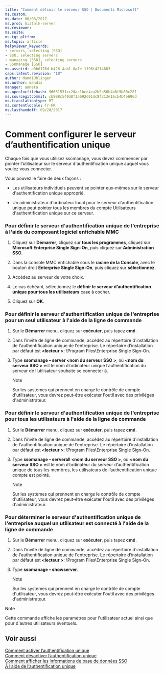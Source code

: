 ```yaml
---
title: "Comment définir le serveur SSO | Documents Microsoft"
ms.custom: 
ms.date: 06/08/2017
ms.prod: biztalk-server
ms.reviewer: 
ms.suite: 
ms.tgt_pltfrm: 
ms.topic: article
helpviewer_keywords:
- servers, selecting [SSO]
- SSO, selecting servers
- managing [SSO], selecting servers
- SSOManage [SSO]
ms.assetid: a0b0176d-b426-4ab1-8a7e-1f96f4214683
caps.latest.revision: "10"
author: MandiOhlinger
ms.author: mandia
manager: anneta
ms.openlocfilehash: 96631531cc28ac1bed4ea2b2b56b4b8f9b80c281
ms.sourcegitcommit: cb908c540d8f1a692d01dc8f313e16cb4b4e696d
ms.translationtype: MT
ms.contentlocale: fr-FR
ms.lasthandoff: 09/20/2017
---
```

# <a name="how-to-set-the-sso-server"></a>Comment configurer le serveur d’authentification unique
Chaque fois que vous utilisez ssomanage, vous devez commencer par pointer l'utilisateur sur le serveur d'authentification unique auquel vous voulez vous connecter.  
  
 Vous pouvez le faire de deux façons :  
  
-   Les utilisateurs individuels peuvent se pointer eux-mêmes sur le serveur d'authentification unique approprié.  
  
-   Un administrateur d'ordinateur local pour le serveur d'authentification unique peut pointer tous les membres du compte Utilisateurs d'authentification unique sur ce serveur.  
  
### <a name="to-set-the-enterprise-single-sign-on-server-using-the-mmc-snap-in"></a>Pour définir le serveur d'authentification unique de l'entreprise à l'aide du composant logiciel enfichable MMC  
  
1.  Cliquez sur **Démarrer**, cliquez sur **tous les programmes**, cliquez sur **Microsoft Enterprise Single Sign-On**, puis cliquez sur **Administration SSO**.  
  
2.  Dans la console MMC enfichable sous le **racine de la Console**, avec le bouton droit **Enterprise Single Sign-On**, puis cliquez sur **sélectionnez**.  
  
3.  Accédez au serveur de votre choix.  
  
4.  Le cas échéant, sélectionnez le **définir le serveur d’authentification unique pour tous les utilisateurs** case à cocher.  
  
5.  Cliquez sur **OK**.  
  
### <a name="to-set-the-enterprise-single-sign-on-server-for-a-single-user-using-the-command-line"></a>Pour définir le serveur d'authentification unique de l'entreprise pour un seul utilisateur à l'aide de la ligne de commande  
  
1.  Sur le **Démarrer** menu, cliquez sur **exécuter**, puis tapez **cmd**.  
  
2.  Dans l'invite de ligne de commande, accédez au répertoire d'installation de l'authentification unique de l'entreprise. Le répertoire d’installation par défaut est  **\<lecteur >**: \Program Files\Enterprise Single Sign-On.  
  
3.  Type **ssomanage – server \<nom du serveur SSO >**, où  **\<nom du serveur SSO >** est le nom d’ordinateur unique l’authentification du serveur de l’utilisateur souhaite se connecter à.  
  
    > [!NOTE]
    >  Sur les systèmes qui prennent en charge le contrôle de compte d'utilisateur, vous devrez peut-être exécuter l'outil avec des privilèges d'administrateur.  
  
### <a name="to-set-the-enterprise-single-sign-on-server-for-all-users-using-the-command-line"></a>Pour définir le serveur d'authentification unique de l'entreprise pour tous les utilisateurs à l'aide de la ligne de commande  
  
1.  Sur le **Démarrer** menu, cliquez sur **exécuter**, puis tapez **cmd**.  
  
2.  Dans l'invite de ligne de commande, accédez au répertoire d'installation de l'authentification unique de l'entreprise. Le répertoire d’installation par défaut est  **\<lecteur >**: \Program Files\Enterprise Single Sign-On.  
  
3.  Type **ssomanage – serverall \<nom du serveur SSO >**, où  **\<nom du serveur SSO >** est le nom d’ordinateur du serveur d’authentification unique de tous les membres, les utilisateurs de l’authentification unique compte est pointé.  
  
    > [!NOTE]
    >  Sur les systèmes qui prennent en charge le contrôle de compte d'utilisateur, vous devrez peut-être exécuter l'outil avec des privilèges d'administrateur.  
  
### <a name="to-determine-the-enterprise-single-sign-on-server-to-which-a-user-is-connected-using-the-command-line"></a>Pour déterminer le serveur d'authentification unique de l'entreprise auquel un utilisateur est connecté à l'aide de la ligne de commande  
  
1.  Sur le **Démarrer** menu, cliquez sur **exécuter**, puis tapez **cmd**.  
  
2.  Dans l'invite de ligne de commande, accédez au répertoire d'installation de l'authentification unique de l'entreprise. Le répertoire d’installation par défaut est  **\<lecteur >**: \Program Files\Enterprise Single Sign-On.  
  
3.  Type **ssomanage – showserver**.  
  
    > [!NOTE]
    >  Sur les systèmes qui prennent en charge le contrôle de compte d'utilisateur, vous devrez peut-être exécuter l'outil avec des privilèges d'administrateur.  
  
> [!NOTE]
>  Cette commande affiche les paramètres pour l'utilisateur actuel ainsi que pour d'autres utilisateurs éventuels.  
  
## <a name="see-also"></a>Voir aussi  
 [Comment activer l’authentification unique](../core/how-to-enable-sso.md)   
 [Comment désactiver l’authentification unique](../core/how-to-disable-sso.md)   
 [Comment afficher les informations de base de données SSO](../core/how-to-display-the-sso-database-information.md)   
 [À l’aide de l’authentification unique](../core/using-sso.md)